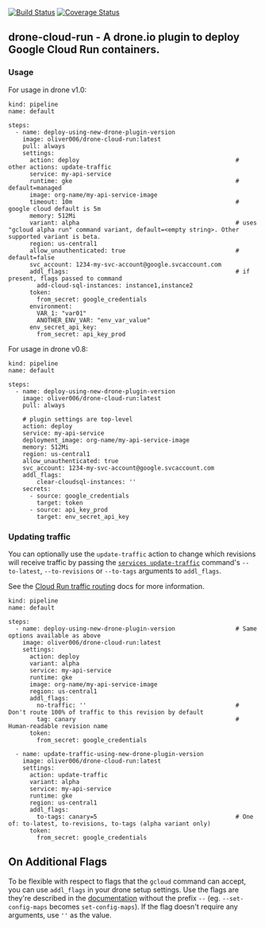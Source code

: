 [![Build Status](https://cloud.drone.io/api/badges/oliver006/drone-cloud-run/status.svg)](https://cloud.drone.io/oliver006/drone-cloud-run) [![Coverage Status](https://coveralls.io/repos/github/oliver006/drone-cloud-run/badge.svg)](https://coveralls.io/github/oliver006/drone-cloud-run)

## drone-cloud-run - A drone.io plugin to deploy Google Cloud Run containers. 


### Usage

For usage in drone v1.0:
```
kind: pipeline
name: default

steps:
  - name: deploy-using-new-drone-plugin-version
    image: oliver006/drone-cloud-run:latest
    pull: always
    settings:
      action: deploy                                            # other actions: update-traffic
      service: my-api-service
      runtime: gke                                              # default=managed
      image: org-name/my-api-service-image
      timeout: 10m                                              # google cloud default is 5m
      memory: 512Mi
      variant: alpha                                            # uses "gcloud alpha run" command variant, default=<empty string>. Other supported variant is beta.
      region: us-central1
      allow_unauthenticated: true                               # default=false
      svc_account: 1234-my-svc-account@google.svcaccount.com 
      addl_flags:                                               # if present, flags passed to command
        add-cloud-sql-instances: instance1,instance2
      token:
        from_secret: google_credentials
      environment:
        VAR_1: "var01"
        ANOTHER_ENV_VAR: "env_var_value"
      env_secret_api_key:
        from_secret: api_key_prod
```

For usage in drone v0.8:
```
kind: pipeline
name: default

steps:
  - name: deploy-using-new-drone-plugin-version
    image: oliver006/drone-cloud-run:latest
    pull: always

    # plugin settings are top-level
    action: deploy
    service: my-api-service
    deployment_image: org-name/my-api-service-image
    memory: 512Mi
    region: us-central1
    allow_unauthenticated: true
    svc_account: 1234-my-svc-account@google.svcaccount.com
    addl_flags:
        clear-cloudsql-instances: ''
    secrets:
      - source: google_credentials
        target: token
      - source: api_key_prod
        target: env_secret_api_key

```

### Updating traffic

You can optionally use the `update-traffic` action to change which revisions
will receive traffic by passing the [`services update-traffic`](https://cloud.google.com/sdk/gcloud/reference/alpha/run/services/update-traffic)
command's `--to-latest`, `--to-revisions` or `--to-tags` arguments to `addl_flags`.

See the [Cloud Run traffic routing](https://cloud.google.com/run/docs/rollouts-rollbacks-traffic-migration)
docs for more information.

```
kind: pipeline
name: default

steps:
  - name: deploy-using-new-drone-plugin-version                 # Same options available as above
    image: oliver006/drone-cloud-run:latest
    settings:
      action: deploy
      variant: alpha
      service: my-api-service
      runtime: gke
      image: org-name/my-api-service-image
      region: us-central1
      addl_flags:
        no-traffic: ''                                          # Don't route 100% of traffic to this revision by default
        tag: canary                                             # Human-readable revision name
      token:
        from_secret: google_credentials

  - name: update-traffic-using-new-drone-plugin-version
    image: oliver006/drone-cloud-run:latest
    settings:
      action: update-traffic
      variant: alpha
      service: my-api-service
      runtime: gke
      region: us-central1
      addl_flags:
        to-tags: canary=5                                       # One of: to-latest, to-revisions, to-tags (alpha variant only)
      token:
        from_secret: google_credentials
```

## On Additional Flags

To be flexible with respect to flags that the `gcloud` command can accept, you
can use `addl_flags` in your drone setup settings. Use the flags are they're described
in the [documentation](https://cloud.google.com/sdk/gcloud/reference/run/deploy) without
the prefix `--` (eg. `--set-config-maps` becomes `set-config-maps`). If the flag doesn't
require any arguments, use `''` as the value.


